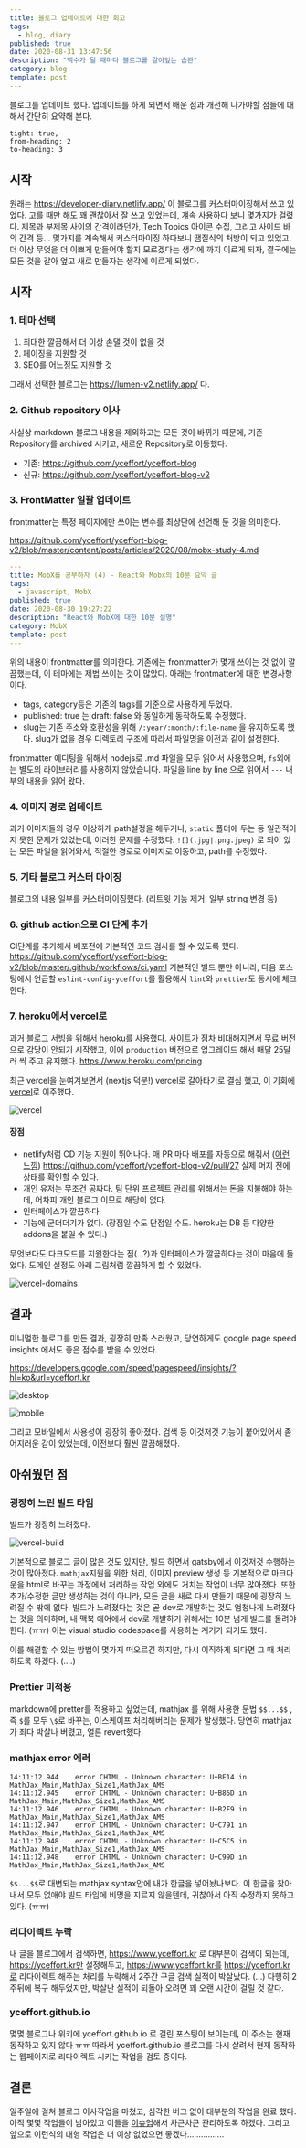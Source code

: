 ```yaml
---
title: 블로그 업데이트에 대한 회고
tags:
  - blog, diary
published: true
date: 2020-08-31 13:47:56
description: "백수가 될 때마다 블로그를 갈아엎는 습관"
category: blog
template: post
---
```


블로그를 업데이트 했다. 업데이트를 하게 되면서 배운 점과 개선해 나가야할 점들에 대해서 간단히 요약해 본다.

```toc
tight: true,
from-heading: 2
to-heading: 3
```

## 시작

원래는 https://developer-diary.netlify.app/ 이 블로그를 커스터마이징해서 쓰고 있었다. 고를 때만 해도 꽤 괜찮아서 잘 쓰고 있었는데, 걔속 사용하다 보니 몇가지가 걸렸다. 제목과 부제목 사이의 간격이라던가, Tech Topics 아이콘 수집, 그리고 사이드 바의 간격 등... 몇가지를 계속해서 커스터마이징 하다보니 땜질식의 처방이 되고 있었고, 더 이상 무엇을 더 이쁘게 만들어야 할지 모르겠다는 생각에 까지 이르게 되자, 결국에는 모든 것을 갈아 엎고 새로 만들자는 생각에 이르게 되었다. 

## 시작

### 1. 테마 선택

1. 최대한 깔끔해서 더 이상 손댈 것이 없을 것
2. 페이징을 지원할 것
3. SEO를 어느정도 지원할 것

그래서 선택한 블로그는 https://lumen-v2.netlify.app/ 다.

### 2. Github repository 이사

사실상 markdown 블로그 내용을 제외하고는 모든 것이 바뀌기 때문에, 기존 Repository를 archived 시키고, 새로운 Repository로 이동했다.

- 기존: https://github.com/yceffort/yceffort-blog
- 신규: https://github.com/yceffort/yceffort-blog-v2

### 3. FrontMatter 일괄 업데이트

frontmatter는 특정 페이지에만 쓰이는 변수를 최상단에 선언해 둔 것을 의미한다.

https://github.com/yceffort/yceffort-blog-v2/blob/master/content/posts/articles/2020/08/mobx-study-4.md

```yaml
---
title: MobX를 공부하자 (4) - React와 Mobx의 10분 요약 글
tags:
  - javascript, MobX
published: true
date: 2020-08-30 19:27:22
description: "React와 MobX에 대한 10분 설명"
category: MobX
template: post
---
```

위의 내용이 frontmatter를 의미한다. 기존에는 frontmatter가 몇개 쓰이는 것 없이 깔끔했는데, 이 테마에는 제법 쓰이는 것이 많았다. 아래는 frontmatter에 대한 변경사항이다.

- tags, category등은 기존의 tags를 기준으로 사용하게 두었다.
- published: true 는 draft: false 와 동일하게 동작하도록 수정했다.
- slug는 기존 주소와 호환성을 위해 `/:year/:month/:file-name` 을 유지하도록 했다. slug가 없을 경우 디렉토리 구조에 따라서 파일명을 이전과 같이 설정한다.

frontmatter 에디팅을 위해서 nodejs로 .md 파일을 모두 읽어서 사용했으며, `fs`외에는 별도의 라이브러리를 사용하지 않았습니다. 파일을 line by line 으로 읽어서 `---` 내부의 내용을 읽어 왔다. 

### 4. 이미지 경로 업데이트

과거 이미지들의 경우 이상하게 path설정을 해두거나, `static` 폴더에 두는 등 일관적이지 못한 문제가 있었는데, 이러한 문제를 수정했다. `![](.jpg|.png.jpeg)` 로 되어 있는 모든 파일을 읽어와서, 적절한 경로로 이미지로 이동하고, path를 수정했다.

### 5. 기타 블로그 커스터 마이징

블로그의 내용 일부를 커스터마이징했다. (리트윗 기능 제거, 일부 string 변경 등)

### 6. github action으로 CI 단계 추가

CI단계를 추가해서 배포전에 기본적인 코드 검사를 할 수 있도록 했다. https://github.com/yceffort/yceffort-blog-v2/blob/master/.github/workflows/ci.yaml 기본적인 빌드 뿐만 아니라, 다음 포스팅에서 언급할 `eslint-config-yceffort`를 활용해서 `lint`와 `prettier`도 동시에 체크한다.

### 7. heroku에서 vercel로

과거 블로그 서빙을 위해서 heroku를 사용했다. 사이트가 점차 비대해지면서 무료 버전으로 감당이 안되기 시작했고, 이에 `production` 버전으로 업그레이드 해서 매달 25달러 씩 주고 유지했다. https://www.heroku.com/pricing

최근 vercel을 눈여겨보면서 (nextjs 덕분!) vercel로 갈아타기로 결심 했고, 이 기회에 [vercel](https://vercel.com/)로 이주했다.

![vercel](./images/vercel.png)

#### 장점

- netlify처럼 CD 기능 지원이 뛰어나다. 매 PR 마다 배포를 자동으로 해줘서 ([이런 느낌](https://yceffort-blog-v2-4llxkkbh3.vercel.app/)) https://github.com/yceffort/yceffort-blog-v2/pull/27 실제 머지 전에 상태를 확인할 수 있다.
- 개인 유저는 무조건 공짜다. 팀 단위 프로젝트 관리를 위해서는 돈을 지불해야 하는데, 어차피 개인 블로그 이므로 해당이 없다.
- 인터페이스가 깔끔하다.
- 기능에 군더더기가 없다. (장점일 수도 단점일 수도. heroku는 DB 등 다양한 addons을 붙일 수 있다.)

무엇보다도 다크모드를 지원한다는 점(...?)과 인터페이스가 깔끔하다는 것이 마음에 들었다. 도메인 설정도 아래 그림처럼 깔끔하게 할 수 있었다.

![vercel-domains](./images/vercel-domains.png)

## 결과

미니멀한 블로그를 만든 결과, 굉장히 만족 스러웠고, 당연하게도 google page speed insights 에서도 좋은 점수를 받을 수 있었다.

https://developers.google.com/speed/pagespeed/insights/?hl=ko&url=yceffort.kr

![desktop](./images/yceffort-blog-speed-insight-desktop.png)

![mobile](./images/yceffort-blog-speed-insight-mobile.png)

그리고 모바일에서 사용성이 굉장히 좋아졌다. 검색 등 이것저것 기능이 붙어있어서 좀 어지러운 감이 있었는데, 이전보다 훨씬 깔끔해졌다.

## 아쉬웠던 점

### 굉장히 느린 빌드 타임 

빌드가 굉장히 느려졌다.

![vercel-build](./images/vercel-build.png)

기본적으로 블로그 글이 많은 것도 있지만, 빌드 하면서 gatsby에서 이것저것 수행하는 것이 많아졌다. `mathjax`지원을 위한 처리, 이미지 preview 생성 등 기본적으로 마크다운을 html로 바꾸는 과정에서 처리하는 작업 외에도 거치는 작업이 너무 많아졌다. 또한 추가/수정한 글만 생성하는 것이 아니라, 모든 글을 새로 다시 만들기 때문에 굉장히 느려질 수 밖에 없다. 빌드가 느려졌다는 것은 곧 dev로 개발하는 것도 엄청나게 느려졌다는 것을 의미하며, 내 맥북 에어에서 dev로 개발하기 위해서는 10분 넘게 빌드를 돌려야 한다. (ㅠㅠ) 이는 visual studio codespace를 사용하는 계기가 되기도 했다.

이를 해결할 수 있는 방법이 몇가지 떠오르긴 하지만, 다시 이직하게 되다면 그 때 처리하도록 하겠다. (....)

### Prettier 미적용

markdown에 pretter를 적용하고 싶었는데, mathjax 를 위해 사용한 문법 `$$...$$` , 즉 `$`를 모두 `\$`로 바꾸는, 이스케이프 처리해버리는 문제가 발생했다. 당연히 mathjax가 죄다 박살나 버렸고, 얼른 revert했다.

### mathjax error 에러

```
14:11:12.944  	error CHTML - Unknown character: U+BE14 in MathJax_Main,MathJax_Size1,MathJax_AMS
14:11:12.945  	error CHTML - Unknown character: U+B85D in MathJax_Main,MathJax_Size1,MathJax_AMS
14:11:12.946  	error CHTML - Unknown character: U+B2F9 in MathJax_Main,MathJax_Size1,MathJax_AMS
14:11:12.947  	error CHTML - Unknown character: U+C791 in MathJax_Main,MathJax_Size1,MathJax_AMS
14:11:12.948  	error CHTML - Unknown character: U+C5C5 in MathJax_Main,MathJax_Size1,MathJax_AMS
14:11:12.948  	error CHTML - Unknown character: U+C99D in MathJax_Main,MathJax_Size1,MathJax_AMS
```

`$$...$$`로 대변되는 mathjax syntax안에 내가 한글을 넣어놨나보다. 이 한글을 찾아내서 모두 없애야 빌드 타임에 비명을 지르지 않을텐데, 귀찮아서 아직 수정하지 못하고 있다. (ㅠㅠ)

### 리다이렉트 누락

내 글을 블로그에서 검색하면, https://www.yceffort.kr 로 대부분이 검색이 되는데, https://yceffort.kr만 설정해두고, https://www.yceffort.kr를 https://yceffort.kr로 리다이렉트 해주는 처리를 누락해서 2주간 구글 검색 실적이 박살났다. (...) 다행히 2주뒤에 복구 해두었지만, 박살난 실적이 되돌아 오려면 꽤 오랜 시간이 걸릴 것 같다.

### yceffort.github.io

몇몇 블로그나 위키에 yceffort.github.io 로 걸린 포스팅이 보이는데, 이 주소는 현재 동작하고 있지 않다 ㅠㅠ 따라서 yceffort.github.io 블로그를 다시 살려서 현재 동작하는 웹페이지로 리다이렉트 시키는 작업을 검토 중이다.

## 결론

일주일에 걸쳐 블로그 이사작업을 마쳤고, 심각한 버그 없이 대부분의 작업을 완료 했다. 아직 몇몇 작업들이 남아있고 이들을 [이슈업](https://github.com/yceffort/yceffort-blog-v2/issues)해서 차근차근 관리하도록 하겠다. 그리고 앞으로 이런식의 대형 작업은 더 이상 없었으면 좋겠다................